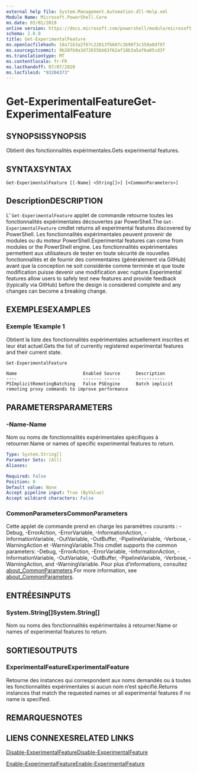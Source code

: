 ```yaml
---
external help file: System.Management.Automation.dll-Help.xml
Module Name: Microsoft.PowerShell.Core
ms.date: 03/01/2019
online version: https://docs.microsoft.com/powershell/module/microsoft.powershell.core/get-experimentalfeature?view=powershell-7&WT.mc_id=ps-gethelp
schema: 2.0.0
title: Get-ExperimentalFeature
ms.openlocfilehash: 18a7163a2f67c22013fb607c3b90f3c350a0d797
ms.sourcegitcommit: 9b28fb9a3d72655bb63f62af18b3a5af6a05cd3f
ms.translationtype: MT
ms.contentlocale: fr-FR
ms.lasthandoff: 07/07/2020
ms.locfileid: "93204373"
---
```

# <span data-ttu-id="be6c2-102">Get-ExperimentalFeature</span><span class="sxs-lookup"><span data-stu-id="be6c2-102">Get-ExperimentalFeature</span></span>

## <span data-ttu-id="be6c2-103">SYNOPSIS</span><span class="sxs-lookup"><span data-stu-id="be6c2-103">SYNOPSIS</span></span>
<span data-ttu-id="be6c2-104">Obtient des fonctionnalités expérimentales.</span><span class="sxs-lookup"><span data-stu-id="be6c2-104">Gets experimental features.</span></span>

## <span data-ttu-id="be6c2-105">SYNTAX</span><span class="sxs-lookup"><span data-stu-id="be6c2-105">SYNTAX</span></span>

```
Get-ExperimentalFeature [[-Name] <String[]>] [<CommonParameters>]
```

## <span data-ttu-id="be6c2-106">Description</span><span class="sxs-lookup"><span data-stu-id="be6c2-106">DESCRIPTION</span></span>

<span data-ttu-id="be6c2-107">L' `Get-ExperimentalFeature` applet de commande retourne toutes les fonctionnalités expérimentales découvertes par PowerShell.</span><span class="sxs-lookup"><span data-stu-id="be6c2-107">The `Get-ExperimentalFeature` cmdlet returns all experimental features discovered by PowerShell.</span></span>
<span data-ttu-id="be6c2-108">Les fonctionnalités expérimentales peuvent provenir de modules ou du moteur PowerShell.</span><span class="sxs-lookup"><span data-stu-id="be6c2-108">Experimental features can come from modules or the PowerShell engine.</span></span> <span data-ttu-id="be6c2-109">Les fonctionnalités expérimentales permettent aux utilisateurs de tester en toute sécurité de nouvelles fonctionnalités et de fournir des commentaires (généralement via GitHub) avant que la conception ne soit considérée comme terminée et que toute modification puisse devenir une modification avec rupture.</span><span class="sxs-lookup"><span data-stu-id="be6c2-109">Experimental features allow users to safely test new features and provide feedback (typically via GitHub) before the design is considered complete and any changes can become a breaking change.</span></span>

## <span data-ttu-id="be6c2-110">EXEMPLES</span><span class="sxs-lookup"><span data-stu-id="be6c2-110">EXAMPLES</span></span>

### <span data-ttu-id="be6c2-111">Exemple 1</span><span class="sxs-lookup"><span data-stu-id="be6c2-111">Example 1</span></span>

<span data-ttu-id="be6c2-112">Obtient la liste des fonctionnalités expérimentales actuellement inscrites et leur état actuel.</span><span class="sxs-lookup"><span data-stu-id="be6c2-112">Gets the list of currently registered experimental features and their current state.</span></span>

```powershell
Get-ExperimentalFeature
```

```Output
Name                         Enabled Source      Description
----                         ------- ------      -----------
PSImplicitRemotingBatching   False PSEngine      Batch implicit remoting proxy commands to improve performance
```

## <span data-ttu-id="be6c2-113">PARAMETERS</span><span class="sxs-lookup"><span data-stu-id="be6c2-113">PARAMETERS</span></span>

### <span data-ttu-id="be6c2-114">-Name</span><span class="sxs-lookup"><span data-stu-id="be6c2-114">-Name</span></span>

<span data-ttu-id="be6c2-115">Nom ou noms de fonctionnalités expérimentales spécifiques à retourner.</span><span class="sxs-lookup"><span data-stu-id="be6c2-115">Name or names of specific experimental features to return.</span></span>

```yaml
Type: System.String[]
Parameter Sets: (All)
Aliases:

Required: False
Position: 0
Default value: None
Accept pipeline input: True (ByValue)
Accept wildcard characters: False
```

### <span data-ttu-id="be6c2-116">CommonParameters</span><span class="sxs-lookup"><span data-stu-id="be6c2-116">CommonParameters</span></span>

<span data-ttu-id="be6c2-117">Cette applet de commande prend en charge les paramètres courants : -Debug, -ErrorAction, -ErrorVariable, -InformationAction, -InformationVariable, -OutVariable, -OutBuffer, -PipelineVariable, -Verbose, -WarningAction et -WarningVariable.</span><span class="sxs-lookup"><span data-stu-id="be6c2-117">This cmdlet supports the common parameters: -Debug, -ErrorAction, -ErrorVariable, -InformationAction, -InformationVariable, -OutVariable, -OutBuffer, -PipelineVariable, -Verbose, -WarningAction, and -WarningVariable.</span></span> <span data-ttu-id="be6c2-118">Pour plus d’informations, consultez [about_CommonParameters](https://go.microsoft.com/fwlink/?LinkID=113216).</span><span class="sxs-lookup"><span data-stu-id="be6c2-118">For more information, see [about_CommonParameters](https://go.microsoft.com/fwlink/?LinkID=113216).</span></span>

## <span data-ttu-id="be6c2-119">ENTRÉES</span><span class="sxs-lookup"><span data-stu-id="be6c2-119">INPUTS</span></span>

### <span data-ttu-id="be6c2-120">System.String[]</span><span class="sxs-lookup"><span data-stu-id="be6c2-120">System.String[]</span></span>

<span data-ttu-id="be6c2-121">Nom ou noms des fonctionnalités expérimentales à retourner.</span><span class="sxs-lookup"><span data-stu-id="be6c2-121">Name or names of experimental features to return.</span></span>

## <span data-ttu-id="be6c2-122">SORTIES</span><span class="sxs-lookup"><span data-stu-id="be6c2-122">OUTPUTS</span></span>

### <span data-ttu-id="be6c2-123">ExperimentalFeature</span><span class="sxs-lookup"><span data-stu-id="be6c2-123">ExperimentalFeature</span></span>

<span data-ttu-id="be6c2-124">Retourne des instances qui correspondent aux noms demandés ou à toutes les fonctionnalités expérimentales si aucun nom n’est spécifié.</span><span class="sxs-lookup"><span data-stu-id="be6c2-124">Returns instances that match the requested names or all experimental features if no name is specified.</span></span>

## <span data-ttu-id="be6c2-125">REMARQUES</span><span class="sxs-lookup"><span data-stu-id="be6c2-125">NOTES</span></span>

## <span data-ttu-id="be6c2-126">LIENS CONNEXES</span><span class="sxs-lookup"><span data-stu-id="be6c2-126">RELATED LINKS</span></span>

[<span data-ttu-id="be6c2-127">Disable-ExperimentalFeature</span><span class="sxs-lookup"><span data-stu-id="be6c2-127">Disable-ExperimentalFeature</span></span>](Disable-ExperimentalFeature.md)

[<span data-ttu-id="be6c2-128">Enable-ExperimentalFeature</span><span class="sxs-lookup"><span data-stu-id="be6c2-128">Enable-ExperimentalFeature</span></span>](Enable-ExperimentalFeature.md)
